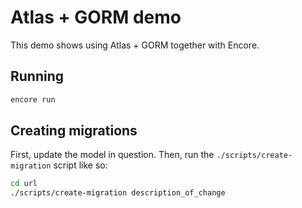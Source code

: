 # Atlas + GORM demo

This demo shows using Atlas + GORM together with Encore.

## Running

```bash
encore run
```

## Creating migrations

First, update the model in question.
Then, run the `./scripts/create-migration` script like so:

```bash
cd url
./scripts/create-migration description_of_change
```
